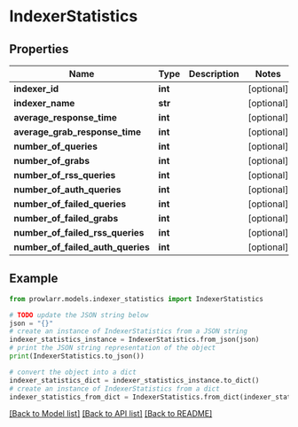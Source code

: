 # IndexerStatistics


## Properties

Name | Type | Description | Notes
------------ | ------------- | ------------- | -------------
**indexer_id** | **int** |  | [optional] 
**indexer_name** | **str** |  | [optional] 
**average_response_time** | **int** |  | [optional] 
**average_grab_response_time** | **int** |  | [optional] 
**number_of_queries** | **int** |  | [optional] 
**number_of_grabs** | **int** |  | [optional] 
**number_of_rss_queries** | **int** |  | [optional] 
**number_of_auth_queries** | **int** |  | [optional] 
**number_of_failed_queries** | **int** |  | [optional] 
**number_of_failed_grabs** | **int** |  | [optional] 
**number_of_failed_rss_queries** | **int** |  | [optional] 
**number_of_failed_auth_queries** | **int** |  | [optional] 

## Example

```python
from prowlarr.models.indexer_statistics import IndexerStatistics

# TODO update the JSON string below
json = "{}"
# create an instance of IndexerStatistics from a JSON string
indexer_statistics_instance = IndexerStatistics.from_json(json)
# print the JSON string representation of the object
print(IndexerStatistics.to_json())

# convert the object into a dict
indexer_statistics_dict = indexer_statistics_instance.to_dict()
# create an instance of IndexerStatistics from a dict
indexer_statistics_from_dict = IndexerStatistics.from_dict(indexer_statistics_dict)
```
[[Back to Model list]](../README.md#documentation-for-models) [[Back to API list]](../README.md#documentation-for-api-endpoints) [[Back to README]](../README.md)


